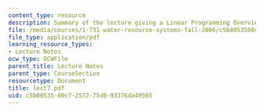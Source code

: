 ```yaml
---
content_type: resource
description: Summary of the lecture giving a Linear Programming Overview.
file: /media/courses/1-731-water-resource-systems-fall-2006/c5b8053500c7257275d093376da49565_lect7.pdf
file_type: application/pdf
learning_resource_types:
- Lecture Notes
ocw_type: OCWFile
parent_title: Lecture Notes
parent_type: CourseSection
resourcetype: Document
title: lect7.pdf
uid: c5b80535-00c7-2572-75d0-93376da49565
---
```

